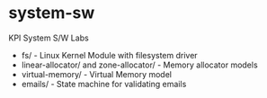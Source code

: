# system-sw
KPI System S/W Labs

 - fs/ - Linux Kernel Module with filesystem driver
 - linear-allocator/ and zone-allocator/ - Memory allocator models
 - virtual-memory/ - Virtual Memory model
 - emails/ - State machine for validating emails
